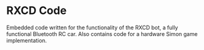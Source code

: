# RXCD Code
Embedded code written for the functionality of the RXCD bot, a fully functional Bluetooth RC car. Also contains code for a hardware Simon game implementation.
